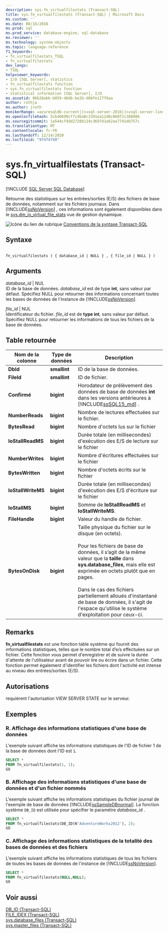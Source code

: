 ```yaml
---
description: sys.fn_virtualfilestats (Transact-SQL)
title: sys.fn_virtualfilestats (Transact-SQL) | Microsoft Docs
ms.custom: ''
ms.date: 08/16/2016
ms.prod: sql
ms.prod_service: database-engine, sql-database
ms.reviewer: ''
ms.technology: system-objects
ms.topic: language-reference
f1_keywords:
- fn_virtualfilestats_TSQL
- fn_virtualfilestats
dev_langs:
- TSQL
helpviewer_keywords:
- I/O [SQL Server], statistics
- fn_virtualfilestats function
- sys.fn_virtualfilestats function
- statistical information [SQL Server], I/O
ms.assetid: 96b28abb-b059-48db-be2b-d60fe127f6aa
author: rothja
ms.author: jroth
monikerRange: =azuresqldb-current||>=sql-server-2016||>=sql-server-linux-2017||=azuresqldb-mi-current
ms.openlocfilehash: 5cb40699cf7c4ba8c2391ea12d0c060f2c388986
ms.sourcegitcommit: 1a544cf4dd2720b124c3697d1e62ae7741db757c
ms.translationtype: MT
ms.contentlocale: fr-FR
ms.lasthandoff: 12/14/2020
ms.locfileid: "97474740"
---
```

# <a name="sysfn_virtualfilestats-transact-sql"></a>sys.fn_virtualfilestats (Transact-SQL)
[!INCLUDE [SQL Server SQL Database](../../includes/applies-to-version/sql-asdb.md)]

  Retourne des statistiques sur les entrées/sorties (E/S) des fichiers de base de données, notamment sur les fichiers journaux. Dans [!INCLUDE[ssNoVersion](../../includes/ssnoversion-md.md)] , ces informations sont également disponibles dans le [sys.dm_io_virtual_file_stats](../../relational-databases/system-dynamic-management-views/sys-dm-io-virtual-file-stats-transact-sql.md) vue de gestion dynamique.  

 ![Icône du lien de rubrique](../../database-engine/configure-windows/media/topic-link.gif "Icône du lien de rubrique") [Conventions de la syntaxe Transact-SQL](../../t-sql/language-elements/transact-sql-syntax-conventions-transact-sql.md)  
  
## <a name="syntax"></a>Syntaxe  
  
```  
  
fn_virtualfilestats ( { database_id | NULL } , { file_id | NULL } )  
```  
  
## <a name="arguments"></a>Arguments  
 *database_id* | NUL  
 ID de la base de données. *database_id* est de type **int**, sans valeur par défaut. Spécifiez NULL pour retourner des informations concernant toutes les bases de données de l'instance de [!INCLUDE[ssNoVersion](../../includes/ssnoversion-md.md)].  
  
 *file_id* | NUL  
 Identificateur du fichier. *file_id* est de **type int**, sans valeur par défaut. Spécifiez NULL pour retourner les informations de tous les fichiers de la base de données.  
  
## <a name="table-returned"></a>Table retournée  
  
|Nom de la colonne|Type de données|Description|  
|-----------------|---------------|-----------------|  
|**DbId**|**smallint**|ID de la base de données.|  
|**FileId**|**smallint**|ID de fichier.|  
|**Confirmé**|**bigint**|Horodateur de prélèvement des données de base de données **int** dans les versions antérieures à [!INCLUDE[ssSQL15_md](../../includes/sssql15-md.md)] . |  
|**NumberReads**|**bigint**|Nombre de lectures effectuées sur le fichier.|  
|**BytesRead**|**bigint**|Nombre d'octets lus sur le fichier|  
|**IoStallReadMS**|**bigint**|Durée totale (en millisecondes) d'exécution des E/S de lecture sur le fichier|  
|**NumberWrites**|**bigint**|Nombre d'écritures effectuées sur le fichier|  
|**BytesWritten**|**bigint**|Nombre d'octets écrits sur le fichier|  
|**IoStallWriteMS**|**bigint**|Durée totale (en millisecondes) d'exécution des E/S d'écriture sur le fichier|  
|**IoStallMS**|**bigint**|Somme de **IoStallReadMS** et **IoStallWriteMS**.|  
|**FileHandle**|**bigint**|Valeur du handle de fichier.|  
|**BytesOnDisk**|**bigint**|Taille physique du fichier sur le disque (en octets).<br /><br /> Pour les fichiers de base de données, il s’agit de la même valeur que la **taille** dans **sys.database_files**, mais elle est exprimée en octets plutôt que en pages.<br /><br /> Dans le cas des fichiers partiellement alloués d'instantané de base de données, il s'agit de l'espace qu'utilise le système d'exploitation pour ceux-ci.|  
  
## <a name="remarks"></a>Remarks  
 **fn_virtualfilestats** est une fonction table système qui fournit des informations statistiques, telles que le nombre total d’e/s effectuées sur un fichier. Cette fonction vous permet d'enregistrer et de suivre la durée d'attente de l'utilisateur avant de pouvoir lire ou écrire dans un fichier. Cette fonction permet également d'identifier les fichiers dont l'activité est intense au niveau des entrées/sorties (E/S).  
  
## <a name="permissions"></a>Autorisations  
 requièrent l'autorisation VIEW SERVER STATE sur le serveur.  
  
## <a name="examples"></a>Exemples  
  
### <a name="a-displaying-statistical-information-for-a-database"></a>R. Affichage des informations statistiques d'une base de données  
 L'exemple suivant affiche les informations statistiques de l'ID de fichier 1 de la base de données dont l'ID est `1`.  
  
```sql  
SELECT *  
FROM fn_virtualfilestats(1, 1);  
GO  
```  
  
### <a name="b-displaying-statistical-information-for-a-named-database-and-file"></a>B. Affichage des informations statistiques d'une base de données et d'un fichier nommés  
 L'exemple suivant affiche les informations statistiques du fichier journal de l'exemple de base de données [!INCLUDE[ssSampleDBnormal](../../includes/sssampledbnormal-md.md)]. La fonction système `DB_ID` est utilisée pour spécifier le paramètre *database_id* .  
  
```sql  
SELECT *  
FROM fn_virtualfilestats(DB_ID(N'AdventureWorks2012'), 2);  
GO  
```  
  
### <a name="c-displaying-statistical-information-for-all-databases-and-files"></a>C. Affichage des informations statistiques de la totalité des bases de données et des fichiers  
 L'exemple suivant affiche les informations statistiques de tous les fichiers de toutes les bases de données de l'instance de [!INCLUDE[ssNoVersion](../../includes/ssnoversion-md.md)].  
  
```sql  
SELECT *  
FROM fn_virtualfilestats(NULL,NULL);  
GO  
```  
  
## <a name="see-also"></a>Voir aussi  
 [DB_ID &#40;Transact-SQL&#41;](../../t-sql/functions/db-id-transact-sql.md)   
 [FILE_IDEX &#40;Transact-SQL&#41;](../../t-sql/functions/file-idex-transact-sql.md)   
 [sys.database_files &#40;Transact-SQL&#41;](../../relational-databases/system-catalog-views/sys-database-files-transact-sql.md)   
 [sys.master_files &#40;Transact-SQL&#41;](../../relational-databases/system-catalog-views/sys-master-files-transact-sql.md)  
  
  
